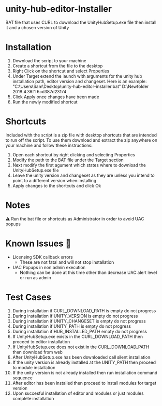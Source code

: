 # unity-hub-editor-Installer
BAT file that uses CURL to download the UnityHubSetup.exe file then install it and a chosen version of Unity

# Installation
1. Download the script to your machine
2. Create a shortcut from the file to the desktop
3. Right Click on the shortcut and select Properties
4. Under Target extend the launch with arguments for the unity hub installation path, editor version and changeset. Here is an example: "C:\Users\Sam\Desktop\unity-hub-editor-installer.bat" D:\Newfolder 2018.4.36f1 6cd387d23174
5. Click Apply once changes have been made
6. Run the newly modified shortcut

# Shortcuts
Included with the script is a zip file with desktop shortcuts that are intended to run off the script. To use them download and extract the zip anywhere on your machine and follow these instructions:

1. Open each shortcut by right clicking and selecting Properties 
2. Modify the path to the BAT file under the Target section
3. Next modify the first agument which states where to download the UnityHubSetup.exe file
4. Leave the unity version and changeset as they are unless you intend to point to a different version when installing
5. Apply changes to the shortcuts and click Ok

# Notes
:warning:	Run the bat file or shortcuts as Administrator in order to avoid UAC popups

# Known Issues :bug:	
- Licensing SDK callback errors
  - These are not fatal and will not stop installation
- UAC Popups in non admin execution
  - Nothing can be done at this time other than decrease UAC alert level or run as admin

# Test Cases
1. During installation if CURL_DOWNLOAD_PATH is empty do not progress
2. During installation if UNITY_VERSION is empty do not progress
3. During installation if UNITY_CHANGESET is empty do not progress
4. During installation if UNITY_PATH is empty do not progress
5. During installation if HUB_INSTALLED_PATH empty do not progress
6. If UnityHubSetup.exe exists in the CURL_DOWNLOAD_PATH then proceed to editor installation
7. If UnityHubSetup.exe does not exist in the CURL_DOWNLOAD_PATH then download from web
8. After UnityHubSetup.exe has been downloaded call silent installation
9. If the unity version is already installed at the UNITY_PATH then proceed to module installation
10. If the unity version is not already installed then run installation command sequence
11. After editor has been installed then proceed to install modules for target version
12. Upon succesful installation of editor and modules or just modules complete installation
